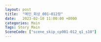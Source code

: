 ```yaml
---
layout: post
title:  "메인_회상_001~012장"
date:   2023-02-10 11:00:00 +0000
categories: Main
Tags: Story Main
SceneCode: ["scene_skip_cp001-012_q1_s10"]
---
```

